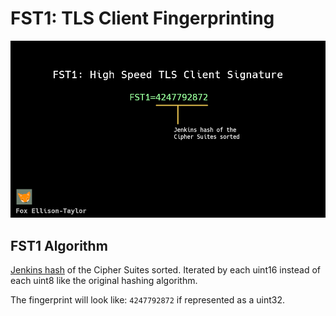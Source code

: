 # FST1: TLS Client Fingerprinting

![FST1](./fst1.png)

## FST1 Algorithm

[Jenkins hash](https://en.wikipedia.org/wiki/Jenkins_hash_function) of the Cipher Suites sorted.
Iterated by each uint16 instead of each uint8 like the original hashing algorithm.

The fingerprint will look like: `4247792872` if represented as a uint32.
